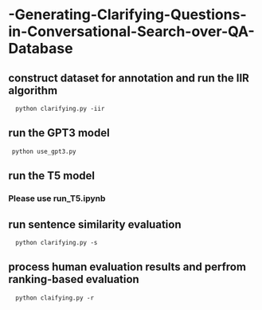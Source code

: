 # -Generating-Clarifying-Questions-in-Conversational-Search-over-QA-Database
## construct dataset for annotation and run the IIR algorithm
``` 
  python clarifying.py -iir
```
## run the GPT3 model
```
 python use_gpt3.py
```
## run the T5 model
### Please use run_T5.ipynb
## run sentence similarity evaluation
```
  python clarifying.py -s
```
## process human evaluation results and perfrom ranking-based evaluation
```
  python claifying.py -r
```

